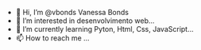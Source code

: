 - 👋 Hi, I’m @vbonds Vanessa Bonds
- 👀 I’m interested in desenvolvimento web...
- 🌱 I’m currently learning Pyton, Html, Css, JavaScript...
- 📫 How to reach me ...

<!---
vbonds/vbonds is a ✨ special ✨ repository because its `README.md` (this file) appears on your GitHub profile.
You can click the Preview link to take a look at your changes.
--->
